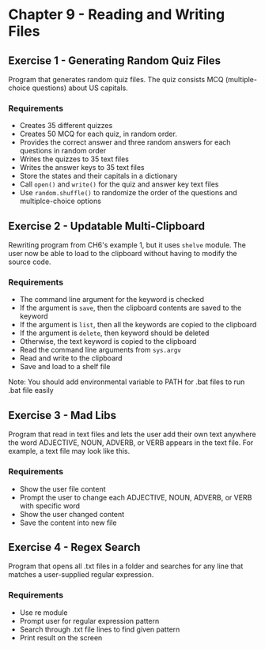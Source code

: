 # Chapter 9 - Reading and Writing Files

## Exercise 1 - Generating Random Quiz Files

Program that generates random quiz files. The quiz consists MCQ (multiple-choice questions) about US capitals.

### Requirements
- Creates 35 different quizzes
- Creates 50 MCQ for each quiz, in random order.
- Provides the correct answer and three random answers for each questions in random order
- Writes the quizzes to 35 text files
- Writes the answer keys to 35 text files
- Store the states and their capitals in a dictionary
- Call `open()` and `write()` for the quiz and answer key text files
- Use `random.shuffle()` to randomize the order of the questions and multiplce-choice options

## Exercise 2 - Updatable Multi-Clipboard

Rewriting program from CH6's example 1, but it uses `shelve` module. The user now be able to load to the clipboard without having to modify the source code.

### Requirements
- The command line argument for the keyword is checked
- If the argument is `save`, then the clipboard contents are saved to the keyword
- If the argument is `list`, then all the keywords are copied to the clipboard
- If the argument is `delete`, then keyword should be deleted
- Otherwise, the text keyword is copied to the clipboard
- Read the command line arguments from `sys.argv`
- Read and write to the clipboard
- Save and load to a shelf file

Note: You should add environmental variable to PATH for .bat files to run .bat file easily

## Exercise 3 - Mad Libs

Program that read in text files and lets the user add their own text anywhere the word ADJECTIVE, NOUN, ADVERB, or VERB appears in the text file. For example, a text file may look like this.

### Requirements
- Show the user file content
- Prompt the user to change each ADJECTIVE, NOUN, ADVERB, or VERB with specific word
- Show the user changed content
- Save the content into new file

## Exercise 4 - Regex Search

Program that opens all .txt files in a folder and searches for any line that matches a user-supplied regular expression.

### Requirements
- Use re module
- Prompt user for regular expression pattern
- Search through .txt file lines to find given pattern
- Print result on the screen